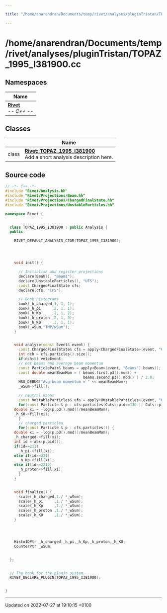 ```yaml
---

title: "/home/anarendran/Documents/temp/rivet/analyses/pluginTristan/TOPAZ_1995_I381900.cc"

---
```


# /home/anarendran/Documents/temp/rivet/analyses/pluginTristan/TOPAZ_1995_I381900.cc



## Namespaces

| Name           |
| -------------- |
| **[Rivet](http://example.org/namespaces/namespacerivet/)** <br>-*- C++ -*-  |

## Classes

|                | Name           |
| -------------- | -------------- |
| class | **[Rivet::TOPAZ_1995_I381900](http://example.org/classes/classrivet_1_1topaz__1995__i381900/)** <br>Add a short analysis description here.  |




## Source code

```cpp
// -*- C++ -*-
#include "Rivet/Analysis.hh"
#include "Rivet/Projections/Beam.hh"
#include "Rivet/Projections/ChargedFinalState.hh"
#include "Rivet/Projections/UnstableParticles.hh"

namespace Rivet {


  class TOPAZ_1995_I381900 : public Analysis {
  public:

    RIVET_DEFAULT_ANALYSIS_CTOR(TOPAZ_1995_I381900);




    void init() {

      // Initialise and register projections
      declare(Beam(), "Beams");
      declare(UnstableParticles(), "UFS");
      const ChargedFinalState cfs;
      declare(cfs, "CFS");

      // Book histograms
      book(_h_charged,1, 1, 1);
      book(_h_pi     ,2, 1, 1);
      book(_h_Kp     ,2, 1, 2);
      book(_h_proton ,2, 1, 3);
      book(_h_K0     ,3, 1, 1);
      book(_wSum,"TMP/wSum");
    }


    void analyze(const Event& event) {
      const ChargedFinalState& cfs = apply<ChargedFinalState>(event, "CFS");
      int nch = cfs.particles().size();
      if(nch<5) vetoEvent;
      // Get beams and average beam momentum
      const ParticlePair& beams = apply<Beam>(event, "Beams").beams();
      const double meanBeamMom = ( beams.first.p3().mod() +
                                   beams.second.p3().mod() ) / 2.0;
      MSG_DEBUG("Avg beam momentum = " << meanBeamMom);
      _wSum->fill();

      // neutral kaons
      const UnstableParticles& ufs = apply<UnstableParticles>(event, "UFS");
      for(const Particle & p : ufs.particles(Cuts::pid==130 || Cuts::pid==310)) {
    double xi = -log(p.p3().mod()/meanBeamMom);
    _h_K0->fill(xi);
      }
      // charged particles
      for(const Particle & p : cfs.particles()) {
    double xi = -log(p.p3().mod()/meanBeamMom);
    _h_charged->fill(xi);
    int id = abs(p.pid());
    if(id==211)
      _h_pi->fill(xi);
    else if(id==321)
      _h_Kp->fill(xi);
    else if(id==2212)
      _h_proton->fill(xi);
      }
    }


    void finalize() {
      scale(_h_charged,1./ *_wSum);
      scale(_h_pi     ,1./ *_wSum);
      scale(_h_Kp     ,1./ *_wSum);
      scale(_h_proton ,1./ *_wSum);
      scale(_h_K0     ,1./ *_wSum);
    }




    Histo1DPtr _h_charged,_h_pi,_h_Kp,_h_proton,_h_K0;
    CounterPtr _wSum;


  };


  // The hook for the plugin system
  RIVET_DECLARE_PLUGIN(TOPAZ_1995_I381900);


}
```


-------------------------------

Updated on 2022-07-27 at 19:10:15 +0100
